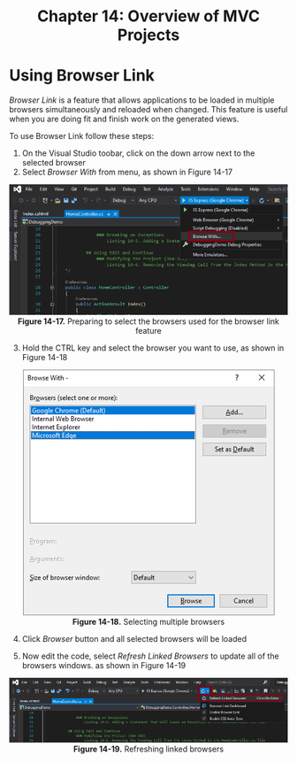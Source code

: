 <h1 align="center">
    Chapter 14: Overview of MVC Projects
</h1>

# Using Browser Link
*Browser Link* is a feature that allows applications to be loaded in multiple browsers simultaneously and reloaded when changed. This feature is useful when you are doing fit and finish work on the generated views.  

To use Browser Link follow these steps:
1. On the Visual Studio toobar, click on the down arrow next to the selected browser
2. Select *Browser With* from menu, as shown in Figure 14-17
<p align="center">
    <img src="ch14-Pictures/Figure 14-17.png" /><br />
    <b>Figure 14-17.</b> Preparing to select the browsers used for the browser link feature
</p>  

3. Hold the CTRL key and select the browser you want to use, as shown in Figure 14-18
<p align="center">
    <img src="ch14-Pictures/Figure 14-18.png" /><br />
    <b>Figure 14-18.</b> Selecting multiple browsers
</p>  

4. Click *Browser* button and all selected browsers will be loaded

5. Now edit the code, select *Refresh Linked Browsers* to update all of the browsers windows. as shown in Figure 14-19
<p align="center">
    <img src="ch14-Pictures/Figure 14-19.png" /><br />
    <b>Figure 14-19.</b> Refreshing linked browsers
</p>  

<!--
Chapter 14: Overview of MVC Projects
    # Using Browser Link 366-368
        Figure 14-17. Preparing to select the browsers used for the browser link feature
        Figure 14-18. Selecting multiple browsers
        Figure 14-19. Refreshing linked browsers
-->